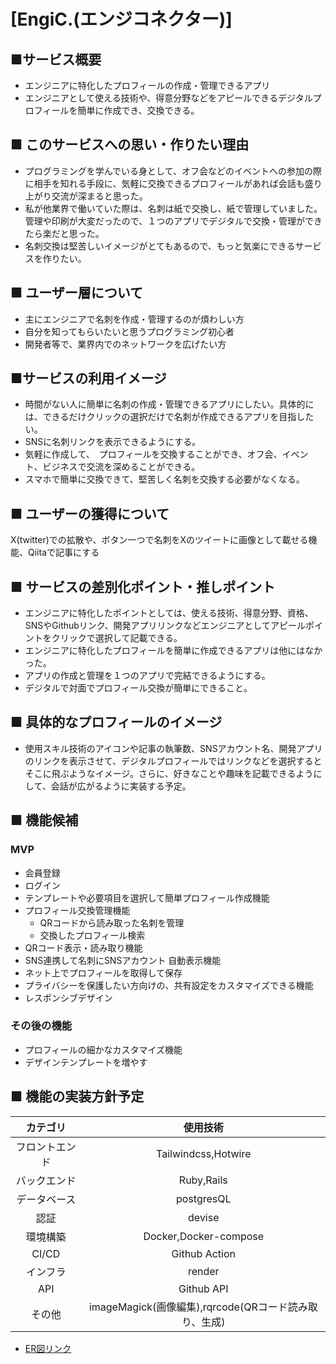 # [EngiC.(エンジコネクター)]

## ■サービス概要
- エンジニアに特化したプロフィールの作成・管理できるアプリ
- エンジニアとして使える技術や、得意分野などをアピールできるデジタルプロフィールを簡単に作成でき、交換できる。

## ■ このサービスへの思い・作りたい理由
- プログラミングを学んでいる身として、オフ会などのイベントへの参加の際に相手を知れる手段に、気軽に交換できるプロフィールがあれば会話も盛り上がり交流が深まると思った。
- 私が他業界で働いていた際は、名刺は紙で交換し、紙で管理していました。管理や印刷が大変だったので、１つのアプリでデジタルで交換・管理ができたら楽だと思った。
- 名刺交換は堅苦しいイメージがとてもあるので、もっと気楽にできるサービスを作りたい。
## ■ ユーザー層について
- 主にエンジニアで名刺を作成・管理するのが煩わしい方
- 自分を知ってもらいたいと思うプログラミング初心者
- 開発者等で、業界内でのネットワークを広げたい方

## ■サービスの利用イメージ

- 時間がない人に簡単に名刺の作成・管理できるアプリにしたい。具体的には、できるだけクリックの選択だけで名刺が作成できるアプリを目指したい。
- SNSに名刺リンクを表示できるようにする。
- 気軽に作成して、　プロフィールを交換することができ、オフ会、イベント、ビジネスで交流を深めることができる。
- スマホで簡単に交換できて、堅苦しく名刺を交換する必要がなくなる。

## ■ ユーザーの獲得について

X(twitter)での拡散や、ボタン一つで名刺をXのツイートに画像として載せる機能、Qiitaで記事にする

## ■ サービスの差別化ポイント・推しポイント

- エンジニアに特化したポイントとしては、使える技術、得意分野、資格、SNSやGithubリンク、開発アプリリンクなどエンジニアとしてアピールポイントをクリックで選択して記載できる。
- エンジニアに特化したプロフィールを簡単に作成できるアプリは他にはなかった。
- アプリの作成と管理を１つのアプリで完結できるようにする。
- デジタルで対面でプロフィール交換が簡単にできること。

## ■ 具体的なプロフィールのイメージ
- 使用スキル技術のアイコンや記事の執筆数、SNSアカウント名、開発アプリのリンクを表示させて、デジタルプロフィールではリンクなどを選択するとそこに飛ぶようなイメージ。さらに、好きなことや趣味を記載できるようにして、会話が広がるように実装する予定。
## ■ 機能候補
### MVP
* 会員登録
* ログイン
* テンプレートや必要項目を選択して簡単プロフィール作成機能
* プロフィール交換管理機能
  * QRコードから読み取った名刺を管理
  * 交換したプロフィール検索
* QRコード表示・読み取り機能
* SNS連携して名刺にSNSアカウント
自動表示機能
* ネット上でプロフィールを取得して保存
* プライバシーを保護したい方向けの、共有設定をカスタマイズできる機能
* レスポンシブデザイン

### その後の機能
* プロフィールの細かなカスタマイズ機能
* デザインテンプレートを増やす

## ■ 機能の実装方針予定

|カテゴリ|使用技術|
|:---:|:---:|
|フロントエンド|Tailwindcss,Hotwire|
|バックエンド|Ruby,Rails|
|データベース|postgresQL|
|認証|devise|
|環境構築|Docker,Docker-compose|
|CI/CD|Github Action|
|インフラ|render|
|API|Github API|
|その他|imageMagick(画像編集),rqrcode(QRコード読み取り、生成)|

- [ER図リンク](https://drive.google.com/file/d/1zZ_iu8TvQZw-eWXPpV-zwW7ksVJz_Iy4/view?usp=sharing)